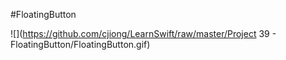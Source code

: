 #FloatingButton

![](https://github.com/cjiong/LearnSwift/raw/master/Project 39 - FloatingButton/FloatingButton.gif)

